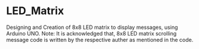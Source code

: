 # LED_Matrix
 Designing and Creation of 8x8 LED matrix to display messages, using Arduino UNO.
 Note: It is acknowledged that, 8x8 LED matrix scrolling message code is written by the respective auther as mentioned in the code. 
